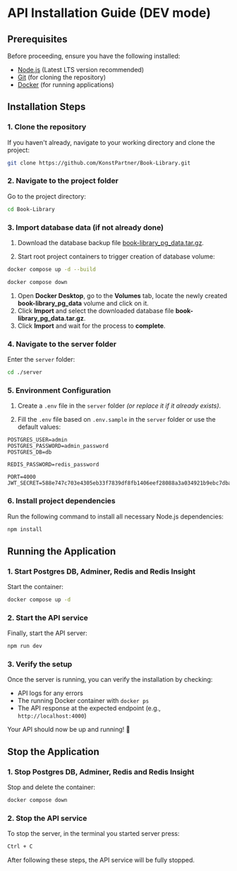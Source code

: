 # API Installation Guide (DEV mode)

## Prerequisites
Before proceeding, ensure you have the following installed:
- [Node.js](https://nodejs.org/) (Latest LTS version recommended)
- [Git](https://git-scm.com/downloads) (for cloning the repository)
- [Docker](https://www.docker.com/) (for running applications)

## Installation Steps

### 1. Clone the repository
If you haven't already, navigate to your working directory and clone the project:
```sh
git clone https://github.com/KonstPartner/Book-Library.git
```

### 2. Navigate to the project folder
Go to the project directory:

```sh
cd Book-Library
```

### 3. Import database data (if not already done)
1. Download the database backup file [book-library_pg_data.tar.gz](https://drive.google.com/file/d/1E0hW3a8vFNCz5_L1WRdxfFKWxFfLUo3m/view?usp=sharing).

1. Start root project containers to trigger creation of database volume:
```sh
docker compose up -d --build

docker compose down
```

1. Open **Docker Desktop**, go to the **Volumes** tab, locate the newly created **book-library_pg_data** volume and click on it.
2. Click **Import** and select the downloaded database file **book-library_pg_data.tar.gz**.
3. Click **Import** and wait for the process to **complete**.

### 4. Navigate to the server folder
Enter the `server` folder:
```sh
cd ./server
```

### 5. Environment Configuration
1. Create a `.env` file in the `server` folder *(or replace it if it already exists)*.

2. Fill the `.env` file based on `.env.sample` in the `server` folder or use the default values:
```env
POSTGRES_USER=admin
POSTGRES_PASSWORD=admin_password
POSTGRES_DB=db

REDIS_PASSWORD=redis_password

PORT=4000
JWT_SECRET=588e747c703e4305eb33f7839df8fb1406eef28088a3a034921b9ebc7dba3c1e
```

### 6. Install project dependencies
Run the following command to install all necessary Node.js dependencies:
```sh
npm install
```

## Running the Application

### 1.  Start Postgres DB, Adminer, Redis and Redis Insight
Start the container:
```sh
docker compose up -d
```

### 2. Start the API service
Finally, start the API server:
```sh
npm run dev
```

### 3. Verify the setup
Once the server is running, you can verify the installation by checking:
- API logs for any errors
- The running Docker container with `docker ps`
- The API response at the expected endpoint (e.g., `http://localhost:4000`)

Your API should now be up and running! 🚀

## Stop the Application

### 1.  Stop Postgres DB, Adminer, Redis and Redis Insight
Stop and delete the container:
```sh
docker compose down
```

### 2. Stop the API service
To stop the server, in the terminal you started server press:
```sh
Ctrl + C
```

After following these steps, the API service will be fully stopped.
